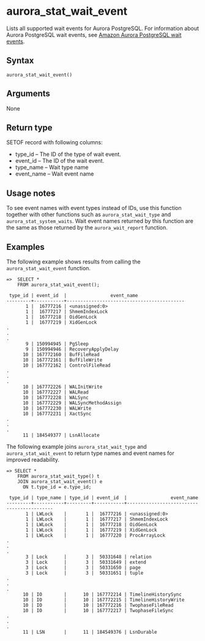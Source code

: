 # aurora\_stat\_wait\_event<a name="aurora_stat_wait_event"></a>

Lists all supported wait events for Aurora PostgreSQL\. For information about Aurora PostgreSQL wait events, see [Amazon Aurora PostgreSQL wait events](AuroraPostgreSQL.Reference.Waitevents.md)\.

## Syntax<a name="aurora_stat_wait_event-syntax"></a>

 

```
aurora_stat_wait_event()
```

## Arguments<a name="aurora_stat_wait_event-arguments"></a>

None

## Return type<a name="aurora_stat_wait_event-return-type"></a>

SETOF record with following columns:
+ type\_id – The ID of the type of wait event\.
+ event\_id – The ID of the wait event\.
+ type\_name – Wait type name
+ event\_name – Wait event name

## Usage notes<a name="aurora_stat_wait_event-usage-notes"></a>

To see event names with event types instead of IDs, use this function together with other functions such as `aurora_stat_wait_type` and `aurora_stat_system_waits`\. Wait event names returned by this function are the same as those returned by the `aurora_wait_report` function\.

## Examples<a name="aurora_stat_wait_event-examples"></a>

The following example shows results from calling the `aurora_stat_wait_event` function\.

```
=>  SELECT * 
    FROM aurora_stat_wait_event();
    
 type_id | event_id  |                event_name
---------+-----------+-------------------------------------------
       1 |  16777216 | <unassigned:0>
       1 |  16777217 | ShmemIndexLock
       1 |  16777218 | OidGenLock
       1 |  16777219 | XidGenLock
.
.
.
       9 | 150994945 | PgSleep
       9 | 150994946 | RecoveryApplyDelay
      10 | 167772160 | BufFileRead
      10 | 167772161 | BufFileWrite
      10 | 167772162 | ControlFileRead
.
.
.
      10 | 167772226 | WALInitWrite
      10 | 167772227 | WALRead
      10 | 167772228 | WALSync
      10 | 167772229 | WALSyncMethodAssign
      10 | 167772230 | WALWrite
      10 | 167772231 | XactSync
.
.
.
      11 | 184549377 | LsnAllocate
```

The following example joins `aurora_stat_wait_type` and `aurora_stat_wait_event` to return type names and event names for improved readability\.

```
=> SELECT *
    FROM aurora_stat_wait_type() t 
    JOIN aurora_stat_wait_event() e 
      ON t.type_id = e.type_id; 

 type_id | type_name | type_id | event_id  |                event_name
---------+-----------+---------+-----------+-------------------------------------------
       1 | LWLock    |       1 |  16777216 | <unassigned:0>
       1 | LWLock    |       1 |  16777217 | ShmemIndexLock
       1 | LWLock    |       1 |  16777218 | OidGenLock
       1 | LWLock    |       1 |  16777219 | XidGenLock
       1 | LWLock    |       1 |  16777220 | ProcArrayLock
.
.
.
       3 | Lock      |       3 |  50331648 | relation
       3 | Lock      |       3 |  50331649 | extend
       3 | Lock      |       3 |  50331650 | page
       3 | Lock      |       3 |  50331651 | tuple
.
.
.
      10 | IO        |      10 | 167772214 | TimelineHistorySync
      10 | IO        |      10 | 167772215 | TimelineHistoryWrite
      10 | IO        |      10 | 167772216 | TwophaseFileRead
      10 | IO        |      10 | 167772217 | TwophaseFileSync
.
.
.
      11 | LSN       |      11 | 184549376 | LsnDurable
```
